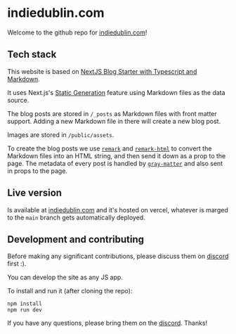 # indiedublin.com

Welcome to the github repo for [indiedublin.com](https://indiedublin.com)!

## Tech stack

This website is based on [NextJS Blog Starter with Typescript and Markdown](https://github.com/vercel/next.js/tree/canary/examples/blog-starter).

It uses Next.js's [Static Generation](https://nextjs.org/docs/basic-features/pages) feature using Markdown files as the data source.

The blog posts are stored in `/_posts` as Markdown files with front matter support. Adding a new Markdown file in there will create a new blog post.

Images are stored in `/public/assets`.

To create the blog posts we use [`remark`](https://github.com/remarkjs/remark) and [`remark-html`](https://github.com/remarkjs/remark-html) to convert the Markdown files into an HTML string, and then send it down as a prop to the page. The metadata of every post is handled by [`gray-matter`](https://github.com/jonschlinkert/gray-matter) and also sent in props to the page.

## Live version

Is available at [indiedublin.com](https://indiedublin.com) and it's hosted on vercel, whatever is marged to the `main` branch gets automatically deployed.


## Development and contributing

Before making any significant contributions, please discuss them on [discord](https://discord.gg/Y4hvQJ2n6t) first :).

You can develop the site as any JS app.

To install and run it (after cloning the repo):

```
npm install
npm run dev
```

If you have any questions, please bring them on the [discord](https://discord.gg/Y4hvQJ2n6t). Thanks!